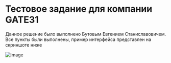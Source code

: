 # Тестовое задание для компании GATE31

Данное решение было выполнено Бутовым Евгением Станиславовичем. Все пункты были выполнены,
пример интерфейса представлен на скриншоте ниже

![image](https://github.com/user-attachments/assets/a5a58ad6-e6d1-41ac-a1c7-6e60e7ee7280)
